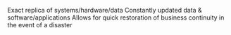 Exact replica of systems/hardware/data
Constantly updated data & software/applications
Allows for quick restoration of business continuity in the event of a disaster